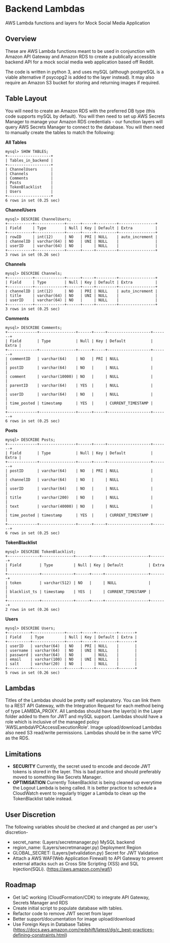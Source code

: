 # Backend Lambdas
AWS Lambda functions and layers for Mock Social Media Application

## Overview
These are AWS Lambda functions meant to be used in conjunction with Amazon API Gateway and Amazon RDS to create a publically accessible backend API for a mock social media web application based off Reddit.

The code is written in python 3, and uses mySQL (although postgreSQL is a viable alternative if psycopg2 is added to the layer instead). It may also require an Amazon S3 bucket for storing and returning images if required.

## Table Layout

You will need to create an Amazon RDS with the preferred DB type (this code supports mySQL by default). You will then need to set up AWS Secrets Manager to manage your Amazon RDS credentials - our function layers will query AWS Secrets Manager to connect to the database. You will then need to manually create the tables to match the following:

**All Tables**
```
mysql> SHOW TABLES;
+-------------------+
| Tables_in_backend |
+-------------------+
| ChannelUsers      |
| Channels          |
| Comments          |
| Posts             |
| TokenBlacklist    |
| Users             |
+-------------------+
6 rows in set (0.25 sec)
```
**ChannelUsers**
```
mysql> DESCRIBE ChannelUsers;
+-----------+-------------+------+-----+---------+----------------+
| Field     | Type        | Null | Key | Default | Extra          |
+-----------+-------------+------+-----+---------+----------------+
| rowID     | int(12)     | NO   | PRI | NULL    | auto_increment |
| channelID | varchar(64) | NO   | UNI | NULL    |                |
| userID    | varchar(64) | NO   |     | NULL    |                |
+-----------+-------------+------+-----+---------+----------------+
3 rows in set (0.26 sec)
```
**Channels**
```
mysql> DESCRIBE Channels;
+-----------+-------------+------+-----+---------+----------------+
| Field     | Type        | Null | Key | Default | Extra          |
+-----------+-------------+------+-----+---------+----------------+
| channelID | int(12)     | NO   | PRI | NULL    | auto_increment |
| title     | varchar(64) | NO   | UNI | NULL    |                |
| userID    | varchar(64) | NO   |     | NULL    |                |
+-----------+-------------+------+-----+---------+----------------+
3 rows in set (0.25 sec)
```
**Comments**
```
mysql> DESCRIBE Comments;
+-------------+----------------+------+-----+-------------------+-------+
| Field       | Type           | Null | Key | Default           | Extra |
+-------------+----------------+------+-----+-------------------+-------+
| commentID   | varchar(64)    | NO   | PRI | NULL              |       |
| postID      | varchar(64)    | NO   |     | NULL              |       |
| comment     | varchar(10000) | NO   |     | NULL              |       |
| parentID    | varchar(64)    | YES  |     | NULL              |       |
| userID      | varchar(64)    | NO   |     | NULL              |       |
| time_posted | timestamp      | YES  |     | CURRENT_TIMESTAMP |       |
+-------------+----------------+------+-----+-------------------+-------+
6 rows in set (0.25 sec)
```
**Posts**
```
mysql> DESCRIBE Posts;
+-------------+----------------+------+-----+-------------------+-------+
| Field       | Type           | Null | Key | Default           | Extra |
+-------------+----------------+------+-----+-------------------+-------+
| postID      | varchar(64)    | NO   | PRI | NULL              |       |
| channelID   | varchar(64)    | NO   |     | NULL              |       |
| userID      | varchar(64)    | NO   |     | NULL              |       |
| title       | varchar(200)   | NO   |     | NULL              |       |
| text        | varchar(40000) | NO   |     | NULL              |       |
| time_posted | timestamp      | YES  |     | CURRENT_TIMESTAMP |       |
+-------------+----------------+------+-----+-------------------+-------+
6 rows in set (0.25 sec)
```
**TokenBlacklist**
```
mysql> DESCRIBE TokenBlacklist;
+--------------+--------------+------+-----+-------------------+-------+
| Field        | Type         | Null | Key | Default           | Extra |
+--------------+--------------+------+-----+-------------------+-------+
| token        | varchar(512) | NO   |     | NULL              |       |
| blacklist_ts | timestamp    | YES  |     | CURRENT_TIMESTAMP |       |
+--------------+--------------+------+-----+-------------------+-------+
2 rows in set (0.26 sec)
```
**Users**
```
mysql> DESCRIBE Users;
+----------+--------------+------+-----+---------+-------+
| Field    | Type         | Null | Key | Default | Extra |
+----------+--------------+------+-----+---------+-------+
| userID   | varchar(64)  | NO   | PRI | NULL    |       |
| username | varchar(64)  | NO   | UNI | NULL    |       |
| password | varchar(64)  | NO   |     | NULL    |       |
| email    | varchar(100) | NO   | UNI | NULL    |       |
| salt     | varchar(20)  | NO   |     | NULL    |       |
+----------+--------------+------+-----+---------+-------+
5 rows in set (0.26 sec)
```
## Lambdas

Titles of the Lambdas should be pretty self explanatory. You can link them to a REST API Gateway, with the Integration Request for each method being of type LAMBDA_PROXY. All Lambdas should have the layer(s) in the Layer folder added to them for JWT and mySQL support. Lambdas should have a role which is inclusive of the managed policy 'AWSLambdaVPCAccessExecutionRole'. Image upload/download Lambdas also need S3 read/write permissions. Lambdas should be in the same VPC as the RDS.

## Limitations

 - **SECURITY** Currently, the secret used to encode and decode JWT tokens is stored in the layer. This is bad practice and should preferably moved to something like Secrets Manager.
 - **OPTIMISATION** Currently TokenBlacklist is being cleaned up everytime the Logout Lambda is being called. It is better practice to schedule a CloudWatch event to regularly trigger a Lambda to clean up the TokenBlacklist table instead.

## User Discretion

The following variables should be checked at and changed as per user's discretion-
- secret_name: (Layers/secretmanager.py) MySQL backend
- region_name: (Layers/secretmanager.py) Deployment Region
- GLOBAL_SECRET: (Layers/jwtvalidation.py) Secret for JWT Validation
- Attach a AWS WAF(Web Application Firewall) to API Gateway to prevent external attacks such as Cross Site Scripting (XSS) and SQL Injection(SQLi). (https://aws.amazon.com/waf/)

## Roadmap

- Get IaC working (CloudFormation/CDK) to integrate API Gateway, Secrets Manager and RDS
- Create initial script to populate database with tables.
- Refactor code to remove JWT secret from layer
- Better support/documentation for image upload/download
- Use Foreign Keys in Database Tables (https://docs.aws.amazon.com/redshift/latest/dg/c_best-practices-defining-constraints.html)
